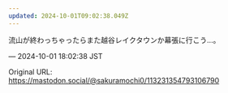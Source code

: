 ```yaml
---
updated: 2024-10-01T09:02:38.049Z
---
```


<p>流山が終わっちゃったらまた越谷レイクタウンか幕張に行こう…。</p>

&mdash; 2024-10-01 18:02:38 JST

Original URL: https://mastodon.social/@sakuramochi0/113231354793106790

